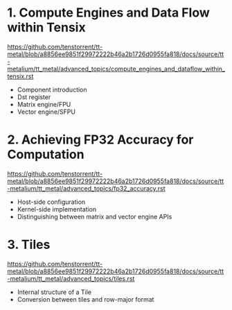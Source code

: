 # 1. Compute Engines and Data Flow within Tensix

https://github.com/tenstorrent/tt-metal/blob/a8856ee9851f29972222b46a2b1726d0955fa818/docs/source/tt-metalium/tt_metal/advanced_topics/compute_engines_and_dataflow_within_tensix.rst

- Component introduction
- Dst register
- Matrix engine/FPU
- Vector engine/SFPU

# 2. Achieving FP32 Accuracy for Computation

https://github.com/tenstorrent/tt-metal/blob/a8856ee9851f29972222b46a2b1726d0955fa818/docs/source/tt-metalium/tt_metal/advanced_topics/fp32_accuracy.rst

- Host-side configuration
- Kernel-side implementation
- Distinguishing between matrix and vector engine APIs

# 3. Tiles

https://github.com/tenstorrent/tt-metal/blob/a8856ee9851f29972222b46a2b1726d0955fa818/docs/source/tt-metalium/tt_metal/advanced_topics/tiles.rst

- Internal structure of a Tile
- Conversion between tiles and row-major format
